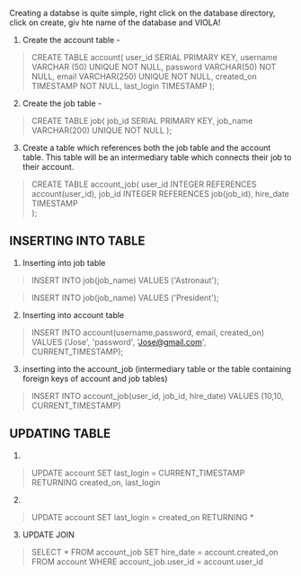 Creating a databse is quite simple, right click on the database directory, click on create, giv hte name of the database and VIOLA!

1. Create the account table -

> CREATE TABLE account(
>	  user_id SERIAL PRIMARY KEY,
>	  username VARCHAR (50) UNIQUE NOT NULL,
>	  password VARCHAR(50) NOT NULL,
>	  email VARCHAR(250) UNIQUE NOT NULL,
>	  created_on TIMESTAMP NOT NULL,
>	  last_login TIMESTAMP
> );

2. Create the job table - 

> CREATE TABLE job(
>	  job_id SERIAL PRIMARY KEY,
>	  job_name VARCHAR(200) UNIQUE NOT NULL
> );



3. Create a table which references both the job table and the account table. This table will be an intermediary table which connects their job to their account. 

>CREATE TABLE account_job(
>	user_id INTEGER REFERENCES account(user_id),
>	job_id INTEGER REFERENCES job(job_id),
>	hire_date TIMESTAMP 	
>);


## INSERTING INTO TABLE

1. Inserting into job table

> INSERT INTO job(job_name)
> VALUES
> ('Astronaut');

> INSERT INTO job(job_name)
> VALUES
> ('President');

2. Inserting into account table

> INSERT INTO account(username,password, email, created_on)
VALUES
('Jose', 'password', 'Jose@gmail.com', CURRENT_TIMESTAMP);

3. inserting into the account_job (intermediary table or the table containing foreign keys of account and job tables)

> INSERT INTO account_job(user_id, job_id, hire_date)
> VALUES
> (10,10, CURRENT_TIMESTAMP)

## UPDATING TABLE

1.

> UPDATE account
> SET last_login = CURRENT_TIMESTAMP
> RETURNING created_on, last_login

2.

> UPDATE account
> SET last_login = created_on
> RETURNING *

3. UPDATE JOIN 

> SELECT * FROM account_job
> SET hire_date = account.created_on
> FROM account
> WHERE account_job.user_id = account.user_id

